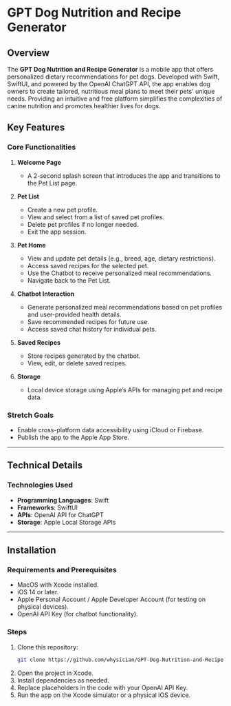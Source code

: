 # GPT Dog Nutrition and Recipe Generator

## Overview
The **GPT Dog Nutrition and Recipe Generator** is a mobile app that offers personalized dietary recommendations for pet dogs. Developed with Swift, SwiftUI, and powered by the OpenAI ChatGPT API, the app enables dog owners to create tailored, nutritious meal plans to meet their pets' unique needs. Providing an intuitive and free platform simplifies the complexities of canine nutrition and promotes healthier lives for dogs.

## Key Features
### Core Functionalities
1. **Welcome Page**
   - A 2-second splash screen that introduces the app and transitions to the Pet List page.
   
2. **Pet List**
   - Create a new pet profile.
   - View and select from a list of saved pet profiles.
   - Delete pet profiles if no longer needed.
   - Exit the app session.

3. **Pet Home**
   - View and update pet details (e.g., breed, age, dietary restrictions).
   - Access saved recipes for the selected pet.
   - Use the Chatbot to receive personalized meal recommendations.
   - Navigate back to the Pet List.

4. **Chatbot Interaction**
   - Generate personalized meal recommendations based on pet profiles and user-provided health details.
   - Save recommended recipes for future use.
   - Access saved chat history for individual pets.

5. **Saved Recipes**
   - Store recipes generated by the chatbot.
   - View, edit, or delete saved recipes.

6. **Storage**
   - Local device storage using Apple’s APIs for managing pet and recipe data.

### Stretch Goals
- Enable cross-platform data accessibility using iCloud or Firebase.
- Publish the app to the Apple App Store.

---

## Technical Details
### Technologies Used
- **Programming Languages**: Swift
- **Frameworks**: SwiftUI
- **APIs**: OpenAI API for ChatGPT
- **Storage**: Apple Local Storage APIs

---

## Installation
### Requirements and Prerequisites
- MacOS with Xcode installed.
- iOS 14 or later.
- Apple Personal Account / Apple Developer Account (for testing on physical devices).
- OpenAI API Key (for chatbot functionality).

### Steps
1. Clone this repository:
   ```bash
   git clone https://github.com/whysician/GPT-Dog-Nutrition-and-Recipe-Generator.git
2. Open the project in Xcode.
3. Install dependencies as needed. 
4. Replace placeholders in the code with your OpenAI API Key.
5. Run the app on the Xcode simulator or a physical iOS device.
